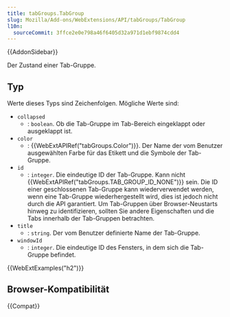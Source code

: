 ```yaml
---
title: tabGroups.TabGroup
slug: Mozilla/Add-ons/WebExtensions/API/tabGroups/TabGroup
l10n:
  sourceCommit: 3ffce2e0e798a46f6405d32a971d1ebf9874cdd4
---
```


{{AddonSidebar}}

Der Zustand einer Tab-Gruppe.

## Typ

Werte dieses Typs sind Zeichenfolgen. Mögliche Werte sind:

- `collapsed`
  - : `boolean`. Ob die Tab-Gruppe im Tab-Bereich eingeklappt oder ausgeklappt ist.
- `color`
  - : {{WebExtAPIRef("tabGroups.Color")}}. Der Name der vom Benutzer ausgewählten Farbe für das Etikett und die Symbole der Tab-Gruppe.
- `id`
  - : `integer`. Die eindeutige ID der Tab-Gruppe. Kann nicht {{WebExtAPIRef("tabGroups.TAB_GROUP_ID_NONE")}} sein. Die ID einer geschlossenen Tab-Gruppe kann wiederverwendet werden, wenn eine Tab-Gruppe wiederhergestellt wird, dies ist jedoch nicht durch die API garantiert. Um Tab-Gruppen über Browser-Neustarts hinweg zu identifizieren, sollten Sie andere Eigenschaften und die Tabs innerhalb der Tab-Gruppen betrachten.
- `title`
  - : `string`. Der vom Benutzer definierte Name der Tab-Gruppe.
- `windowId`
  - : `integer`. Die eindeutige ID des Fensters, in dem sich die Tab-Gruppe befindet.

{{WebExtExamples("h2")}}

## Browser-Kompatibilität

{{Compat}}
